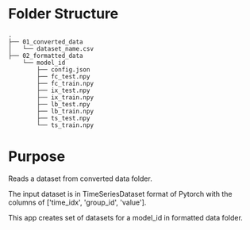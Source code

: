 # Folder Structure
```
.
├── 01_converted_data
│   └── dataset_name.csv
├── 02_formatted_data
    └── model_id
        ├── config.json
        ├── fc_test.npy
        ├── fc_train.npy
        ├── ix_test.npy
        ├── ix_train.npy
        ├── lb_test.npy
        ├── lb_train.npy
        ├── ts_test.npy
        └── ts_train.npy
```

# Purpose

Reads a dataset from converted data folder.

The input dataset is in TimeSeriesDataset format of Pytorch with the columns of ['time_idx', 'group_id', 'value'].

This app creates set of datasets for a model_id in formatted data folder.